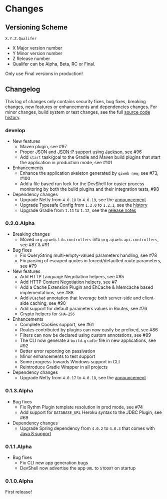 # Changes

## Versioning Scheme

    X.Y.Z.Qualifer

- X Major version number
- Y Minor version number
- Z Release number
- Qualifer can be Alpha, Beta, RC or Final.

Only use Final versions in production!


## Changelog

This log of changes only contains security fixes, bug fixes, breaking changes, new features or enhancements and dependencies changes.
For minor changes, build system or test changes, see the full [source code history](https://scm.codeartisans.org/qiweb/qiweb/network/master?utf8=%E2%9C%93&extended_sha1=0.1.3.Alpha).

### develop

- New features
	- Maven plugin, see #97
	- Proper JSON and [JSON-P](https://en.wikipedia.org/wiki/JSONP) support using [Jackson](http://wiki.fasterxml.com/JacksonHome), see #96
	- Add `start` task/goal to the Gradle and Maven build plugins that start the application in production mode, see #101
- Enhancements
	- Enhance the application skeleton generated by `qiweb new`, see #73, #100
	- Add a file based run lock for the DevShell for easier process monitoring by both the build plugins and their integration tests, #98
- Dependency changes
	- Upgrade Netty from `4.0.18` to `4.0.19`, see the [announcement](http://netty.io/news/2014/04/30/release-day.html)
	- Upgrade Typesafe Config from `1.2.0` to `1.2.1`, see the [history](https://github.com/typesafehub/config)
	- Upgrade Gradle from `1.11` to `1.12`, see the [release notes](http://www.gradle.org/docs/1.12/release-notes)


### 0.2.0.Alpha

- Breaking changes
	- Moved `org.qiweb.lib.controllers` into `org.qiweb.api.controllers`, see #87 & #91
- Bug fixes
	- Fix QueryString multi-empty-valued parameters handling, see #78
	- Fix parsing of escaped quotes in forced/defaulted route parameters, see #79
- New features
	- Add HTTP Language Negotiation helpers, see #85
	- Add HTTP Content Negotiation helpers, see #7
	- Add a Cache Extension Plugin and EhCache & Memcache based implementations, see #88
	- Add `@Cached` annotation that leverage both server-side and client-side caching, see #90
	- Add support for default parameters values in Routes, see #76
	- Crypto helpers for `SHA-256`
- Enhancements
	- Complete Cookies support, see #61
	- Routes contributed by plugins can now easily be prefixed, see #86
	- Filters can now be declared using custom annotations, see #89
	- The CLI now generate a `build.gradle` file in new applications, see #92
	- Better error reporting on passivation
	- Minor enhancements to test support
	- Some progress towards Windows support in CLI
	- Reintroduce Gradle Wrapper in all projects
- Dependency changes
	- Upgrade Netty from `4.0.17` to `4.0.18`, see the [announcement](http://netty.io/news/2014/04/01/4-0-18-Final.html)


### 0.1.3.Alpha

- Bug fixes
	- Fix Rythm Plugin template resolution in prod mode, see #74
	- Add support for `DATABASE_URL` Heroku syntax to the JDBC Plugin, see #69
- Dependency changes
	- Upgrade Spring dependency from `4.0.2` to `4.0.3` that comes with [Java 8 support](http://spring.io/blog/2014/03/27/spring-framework-4-0-3-released-with-java-8-support-now-production-ready)


### 0.1.1.Alpha

- Bug fixes
	- Fix CLI new app generation bugs
	- DevShell now advertise the app `URL` to `STDOUT` on startup


### 0.1.0.Alpha

First release!

